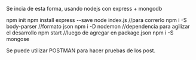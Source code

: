 Se incia de esta forma, usando nodejs con express +  mongodb

npm init
npm install express --save
node index.js                     //para correrlo
npm i -S body-parser              //formato json
npm i -D nodemon                  //dependencia para agilizar el desarrollo
npm start                         //luego de agregar en package.json
npm i -S mongose                  


Se puede utilizar POSTMAN para hacer pruebas de los post.
